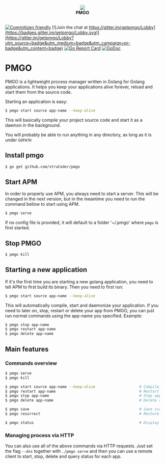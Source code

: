 <div align="center">
     <a>
        <img src="http://7xjbiz.com1.z0.glb.clouddn.com/github/socJAdzByYtu5maI">
     </a>
     <br/>
     <b>PMGO</b>
     <br/><br/>
</div>

[![Commitizen friendly](https://img.shields.io/badge/commitizen-friendly-brightgreen.svg)](http://commitizen.github.io/cz-cli/) 
[![Join the chat at https://gitter.im/getpmgo/Lobby](https://badges.gitter.im/getpmgo/Lobby.svg)](https://gitter.im/getpmgo/Lobby?utm_source=badge&utm_medium=badge&utm_campaign=pr-badge&utm_content=badge) 
[![Go Report Card](https://goreportcard.com/badge/github.com/struCoder/pmgo)](https://goreportcard.com/report/github.com/struCoder/pmgo) 
[![GoDoc](https://godoc.org/github.com/struCoder/pmgo?status.svg)](https://godoc.org/github.com/struCoder/pmgo)

# PMGO 
PMGO is a lightweight process manager written in Golang for Golang applications. It helps you keep your applications alive forever, reload and start them from the source code.

Starting an application is easy:
```bash
$ pmgo start source app-name --keep-alive
```

This will basically compile your project source code and start it as a
daemon in the background.

You will probably be able to run anything in any directory, as long as
it is under `GOPATH`

## Install pmgo

```bash
$ go get github.com/struCoder/pmgo
```

## Start APM

In order to properly use APM, you always need to start a server. This will be changed in the next version, but in the meantime you need to run the command bellow to start using APM.
```bash
$ pmgo serve
```
If no config file is provided, it will default to a folder '~/.pmgo' where `pmgo` is first started.

## Stop PMGO

```bash
$ pmgo kill
```

## Starting a new application
If it's the first time you are starting a new golang application, you need to tell APM to first build its binary. Then you need to first run:
```bash
$ pmgo start source app-name --keep-alive
```

This will automatically compile, start and daemonize your application. If you need to later on, stop, restart or delete your app from PMGO, you can just run normal commands using the app-name you specified. Example:
```bash
$ pmgo stop app-name
$ pmgo restart app-name
$ pmgo delete app-name
```

## Main features

### Commands overview

```bash
$ pmgo serve
$ pmgo kill

$ pmgo start source app-name --keep-alive                    # Compile, start, daemonize and auto  restart application.
$ pmgo restart app-name                                      # Restart a previously saved process
$ pmgo stop app-name                                         # Stop application.
$ pmgo delete app-name                                       # Delete application forever.

$ pmgo save                                                  # Save current process list
$ pmgo resurrect                                             # Restore previously saved processes

$ pmgo status                                                # Display status for each app.
```

### Managing process via HTTP

You can also use all of the above commands via HTTP requests. Just set the flag ```--dns``` together with ```./pmgo serve``` and then you can use a remote client to start, stop, delete and query status for each app. 
